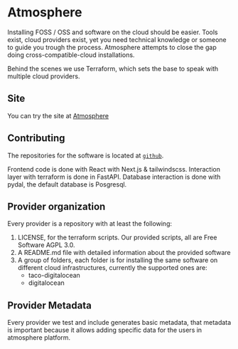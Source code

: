 # Atmosphere

Installing FOSS / OSS and software on the cloud should be easier. Tools exist, cloud providers exist, yet you need technical knowledge or someone to guide you trough the process. Atmosphere attempts to close the gap doing cross-compatible-cloud installations. 

Behind the scenes we use Terraform, which sets the base to speak with multiple cloud providers.

## Site

You can try the site at [Atmosphere](https://atmosphere.innovare.es)

## Contributing

The repositories for the software is located at [`github`](https://github.com/innovare-atmosphere/).

Frontend code is done with React with Next.js & tailwindscss.
Interaction layer with terraform is done in FastAPI.
Database interaction is done with pydal, the default database is Posgresql.

## Provider organization

Every provider is a repository with at least the following:

1. LICENSE, for the terraform scripts. Our provided scripts, all are Free Software AGPL 3.0.
2. A README.md file with detailed information about the provided software
3. A group of folders, each folder is for installing the same software on different cloud infrastructures, currently the supported ones are:
    - taco-digitalocean
    - digitalocean

## Provider Metadata

Every provider we test and include generates basic metadata, that metadata is important because it allows adding specific data for the users in atmosphere platform.